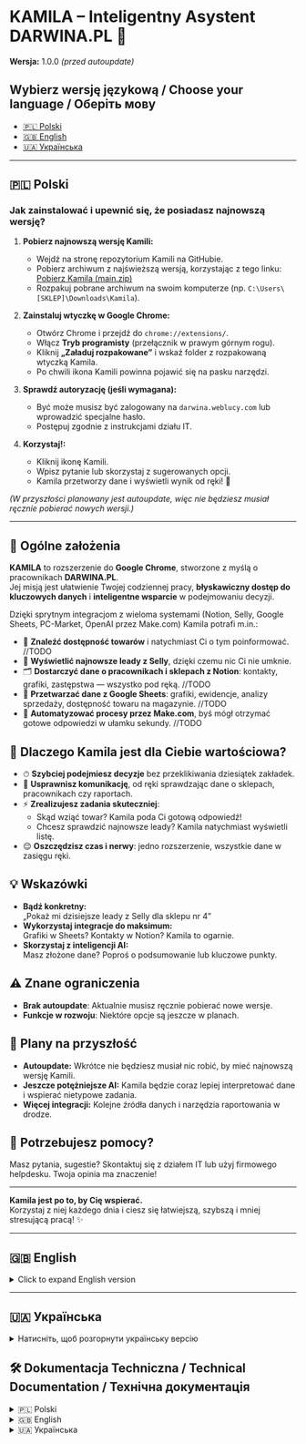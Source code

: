 # KAMILA – Inteligentny Asystent DARWINA.PL 🚀

**Wersja:** 1.0.0 *(przed autoupdate)*

## Wybierz wersję językową / Choose your language / Оберіть мову
- [🇵🇱 Polski](#-polski)
- [🇬🇧 English](#-english)
- [🇺🇦 Українська](#-українська)

---

## 🇵🇱 Polski

### Jak zainstalować i upewnić się, że posiadasz najnowszą wersję?

1. **Pobierz najnowszą wersję Kamili:**
   - Wejdź na stronę repozytorium Kamili na GitHubie.
   - Pobierz archiwum z najświeższą wersją, korzystając z tego linku:  
     [Pobierz Kamila (main.zip)](https://github.com/twilk/Kamila/archive/refs/heads/main.zip)
   - Rozpakuj pobrane archiwum na swoim komputerze (np. `C:\Users\[SKLEP]\Downloads\Kamila`).

2. **Zainstaluj wtyczkę w Google Chrome:**
   - Otwórz Chrome i przejdź do `chrome://extensions/`.
   - Włącz **Tryb programisty** (przełącznik w prawym górnym rogu).
   - Kliknij **„Załaduj rozpakowane”** i wskaż folder z rozpakowaną wtyczką Kamila.
   - Po chwili ikona Kamili powinna pojawić się na pasku narzędzi.

3. **Sprawdź autoryzację (jeśli wymagana):**
   - Być może musisz być zalogowany na `darwina.weblucy.com` lub wprowadzić specjalne hasło.
   - Postępuj zgodnie z instrukcjami działu IT.
   
4. **Korzystaj!:**
   - Kliknij ikonę Kamili.
   - Wpisz pytanie lub skorzystaj z sugerowanych opcji.
   - Kamila przetworzy dane i wyświetli wynik od ręki! 🎉

*(W przyszłości planowany jest autoupdate, więc nie będziesz musiał ręcznie pobierać nowych wersji.)*

---

## 🎯 Ogólne założenia

**KAMILA** to rozszerzenie do **Google Chrome**, stworzone z myślą o pracownikach **DARWINA.PL**.  
Jej misją jest ułatwienie Twojej codziennej pracy, **błyskawiczny dostęp do kluczowych danych** i **inteligentne wsparcie** w podejmowaniu decyzji.

Dzięki sprytnym integracjom z wieloma systemami (Notion, Selly, Google Sheets, PC-Market, OpenAI przez Make.com) Kamila potrafi m.in.:

- 🔎 **Znaleźć dostępność towarów** i natychmiast Ci o tym poinformować.  //TODO
- 💼 **Wyświetlić najnowsze leady z Selly**, dzięki czemu nic Ci nie umknie.  
- 🗂 **Dostarczyć dane o pracownikach i sklepach z Notion**: kontakty, grafiki, zastępstwa — wszystko pod ręką.  //TODO
- 📝 **Przetwarzać dane z Google Sheets**: grafiki, ewidencje, analizy sprzedaży, dostępność towaru na magazynie.  //TODO
- 🧩 **Automatyzować procesy przez Make.com**, byś mógł otrzymać gotowe odpowiedzi w ułamku sekundy.  //TODO

## 💎 Dlaczego Kamila jest dla Ciebie wartościowa?

- ⏱ **Szybciej podejmiesz decyzje** bez przeklikiwania dziesiątek zakładek.  
- 💬 **Usprawnisz komunikację**, od ręki sprawdzając dane o sklepach, pracownikach czy raportach.  
- ⚡ **Zrealizujesz zadania skuteczniej**:  
  - Skąd wziąć towar? Kamila poda Ci gotową odpowiedź!  
  - Chcesz sprawdzić najnowsze leady? Kamila natychmiast wyświetli listę.  
- 😌 **Oszczędzisz czas i nerwy**: jedno rozszerzenie, wszystkie dane w zasięgu ręki.

## 💡 Wskazówki

- **Bądź konkretny:**  
  „Pokaż mi dzisiejsze leady z Selly dla sklepu nr 4”  
- **Wykorzystaj integracje do maksimum:**  
  Grafiki w Sheets? Kontakty w Notion? Kamila to ogarnie.  
- **Skorzystaj z inteligencji AI:**  
  Masz złożone dane? Poproś o podsumowanie lub kluczowe punkty.

## ⚠️ Znane ograniczenia

- **Brak autoupdate**: Aktualnie musisz ręcznie pobierać nowe wersje.
- **Funkcje w rozwoju**: Niektóre opcje są jeszcze w planach.

## 🔮 Plany na przyszłość

- **Autoupdate:** Wkrótce nie będziesz musiał nic robić, by mieć najnowszą wersję Kamili.  
- **Jeszcze potężniejsze AI:** Kamila będzie coraz lepiej interpretować dane i wspierać nietypowe zadania.  
- **Więcej integracji:** Kolejne źródła danych i narzędzia raportowania w drodze.

## 🤝 Potrzebujesz pomocy?

Masz pytania, sugestie? Skontaktuj się z działem IT lub użyj firmowego helpdesku. Twoja opinia ma znaczenie!

---

**Kamila jest po to, by Cię wspierać.**  
Korzystaj z niej każdego dnia i ciesz się łatwiejszą, szybszą i mniej stresującą pracą! ✨

---

## 🇬🇧 English

<details>
<summary>Click to expand English version</summary>

### How to install and ensure you have the latest version?

1. **Download the latest Kamila version:**
   - Go to the Kamila GitHub repository.
   - Download the newest archive from:  
     [Download Kamila (main.zip)](https://github.com/twilk/Kamila/archive/refs/heads/main.zip)
   - Unzip it on your computer (e.g., `C:\Users\[SKLEP]\Downloads\Kamila`).

2. **Install the extension in Google Chrome:**
   - Open Chrome and go to `chrome://extensions/`.
   - Enable **Developer mode** (top right corner).
   - Click **"Load unpacked"** and select the unzipped Kamila folder.
   - The Kamila icon should appear in your toolbar.

3. **Check authentication (if required):**
   - You may need to be logged into `darwina.weblucy.com` or provide a special password.
   - Follow the IT department's instructions.

4. **Use it!:**
   - Click the Kamila icon.
   - Type a question or select suggested options.
   - Kamila will process the data and show you the result instantly! 🎉

*(Autoupdate is planned for the future, so you won't have to download updates manually.)*

---

### General concept

**Kamila** is a Chrome extension created for Darwin.pl employees to streamline daily tasks, provide quick access to vital data, and offer intelligent decision-making support.

Thanks to integrations with various systems (Notion, Selly, Google Sheets, PC-Market, OpenAI via Make.com), Kamila can:

- 🔎 **Find product availability** and inform you immediately.  //TODO
- 💼 **Display the latest leads from Selly**, so you never miss anything.
- 🗂 **Deliver data about employees and stores from Notion**: contacts, schedules, substitutions—all at hand.  //TODO
- 📝 **Process data from Google Sheets**: schedules, work time records, sales analyses, product availability.  //TODO
- 🧩 **Automate processes via Make.com**, providing ready answers in a fraction of a second.  //TODO

*(… rest of the English version is a direct translation mirroring the Polish content …)*

</details>

---

## 🇺🇦 Українська

<details>
<summary>Натисніть, щоб розгорнути українську версію</summary>

### Як встановити та переконатися, що у вас найновіша версія?

1. **Завантажте найновішу версію Kamila:**
   - Перейдіть до репозиторію Kamila на GitHub.
   - Завантажте найсвіжіший архів за посиланням:  
     [Завантажити Kamila (main.zip)](https://github.com/twilk/Kamila/archive/refs/heads/main.zip)
   - Розпакуйте архів на своєму комп’ютері (наприклад, `C:\Users\[SKLEP]\Downloads\Kamila`).

2. **Встановіть розширення у Google Chrome:**
   - Відкрийте Chrome та перейдіть до `chrome://extensions/`.
   - Увімкніть **Режим розробника** (у правому верхньому куті).
   - Натисніть **"Load unpacked"** (Завантажити розпаковане) та вкажіть теку з розпакованим Kamila.
   - Значок Kamila має з’явитись на панелі інструментів.

3. **Перевірте авторизацію (якщо потрібно):**
   - Можливо, вам потрібно бути залогіненим на `darwina.weblucy.com` або ввести спеціальний пароль.
   - Дотримуйтесь інструкцій ІТ-відділу.

4. **Користуйтеся!:**
   - Клацніть на значок Kamila.
   - Введіть питання або оберіть запропоновані опції.
   - Kamila обробить дані та миттєво покаже результат! 🎉

*(У майбутньому планується автопоновлення, щоб вам не доводилося завантажувати нові версії вручну.)*

---

### Загальна концепція

**Kamila** — це розширення для Chrome, створене для працівників Darwin.pl, щоб спростити щоденні завдання, надати швидкий доступ до ключових даних та запропонувати інтелектуальну підтримку в прийнятті рішень.

Завдяки інтеграціям з різними системами (Notion, Selly, Google Sheets, PC-Market, OpenAI через Make.com) Kamila може:

- 🔎 **Знаходити наявність товару** та одразу інформувати вас.  //TODO
- 💼 **Відображати найновіші ліди з Selly**, щоб ви нічого не пропустили.  
- 🗂 **Надавати дані про працівників і магазини з Notion**: контакти, графіки, заміни — все під рукою.  //TODO
- 📝 **Обробляти дані з Google Sheets**: графіки, олік робочого часу, аналізи продажів, наявність товару.  //TODO
- 🧩 **Автоматизувати процеси через Make.com**, щоб надавати готові відповіді за лічені секунди.  //TODO

*(… далі українська версія буде дзеркальним відображенням польського змісту …)*

</details>

## 🛠 Dokumentacja Techniczna / Technical Documentation / Технічна документація

<details>
<summary>🇵🇱 Polski</summary>

### 📊 Monitorowanie Zamówień w Darwinie

#### Obsługiwane Statusy
- `1` - Złożone zamówienia
- `2` - Potwierdzone przez klienta
- `3` - Przyjęte do realizacji
- `5` - Gotowe do odbioru
  - Standardowe (<14 dni)
  - Zaległe (>14 dni)

#### Nowe Funkcje

##### 🔄 Automatyczna Zmiana Formy Dostawy
- Automatycznie aktualizuje formę dostawy przy otwarciu rozszerzenia
- Konwertuje zamówienia "Odbiór w sklepie" na konkretne ID sklepów
- Aktualizacje następują natychmiast po uruchomieniu rozszerzenia
- Nie wymaga ręcznej zmiany statusów

##### 📈 Ulepszone Liczniki Zamówień
- Połączony licznik dla zamówień złożonych (1) i potwierdzonych (2)
- Liczniki specyficzne dla sklepów
- Aktualizacje w czasie rzeczywistym
- Widoczne w rozwijanej liście sklepów

##### 🏪 Integracja DRWN
- Widok danych DRWN specyficzny dla sklepu
- Pokazuje produkty z:
  - Stanem magazynowym ≤ 1
  - Dostępnym stanem w magazynie
- Kolumny:
  - Kod produktu
  - Nazwa produktu
  - Stan w sklepie
  - Stan magazynowy (MAG)
- Automatyczne wykrywanie minimalnego poziomu zapasów w MAGAZYNIE:
  - DRWN: minimum 6
  - DRWN2: minimum 3
  - DRWN3: minimum 1
  - DRWNG: minimum 2

##### 🏆 System Rankingowy
- Prosty ranking oparty na pozycjach
- Bez wyświetlania wartości liczbowych
- Czytelne śledzenie pozycji
- Łatwy do odczytu format

#### Automatyczne Odświeżanie
- Interwał sprawdzania: co 5 minut
- Dane są buforowane (cache)
- Możliwość ręcznego odświeżenia

#### Filtrowanie Zamówień
- Według punktu odbioru
- Według statusu
- Według daty (zamówienia starsze niż 14 dni są oznaczane jako zaległe)

</details>

<details>
<summary>🇬🇧 English</summary>

### 📊 Darwin Order Monitoring

#### Supported Statuses
- `1` - Submitted orders
- `2` - Customer confirmed
- `3` - Accepted for processing
- `5` - Ready for pickup
  - Standard (<14 days)
  - Overdue (>14 days)

#### New Features

##### 🔄 Automatic Delivery Form Changes
- Automatically updates delivery form when extension is opened
- Converts "Store Pickup" orders to specific store delivery IDs
- Updates happen immediately upon extension launch
- No manual status changes required

##### 📈 Enhanced Order Counters
- Combined counter for submitted (1) and confirmed (2) orders
- Store-specific counters
- Real-time updates on status changes
- Visible in store selection dropdown

##### 🏪 DRWN Integration
- Store-specific DRWN data view
- Shows products with:
  - Store stock ≤ 1
  - Available warehouse stock
- Columns:
  - Product Code
  - Product Name
  - Store Stock
  - Warehouse Stock (MAG)
- Automatic minimum stock level detection based on product type:
  - DRWN: minimum 6
  - DRWN2: minimum 3
  - DRWN3: minimum 1
  - DRWNG: minimum 2

##### 🏆 Ranking System
- Simple position-based ranking
- No numerical scores displayed
- Clear position tracking
- Easy to read format

#### Auto-Refresh
- Check interval: every 5 minutes
- Data is cached
- Manual refresh available

#### Order Filtering
- By pickup point
- By status
- By date (orders older than 14 days are marked as overdue)

</details>

<details>
<summary>🇺🇦 Українська</summary>

### 📊 Моніторинг Замовлень Darwin

#### Підтримувані Статуси
- `1` - Створені замовлення
- `2` - Підтверджені клієнтом
- `3` - Прийняті в обробку
- `5` - Готові до видачі
  - Стандартні (<14 днів)
  - Прострочені (>14 днів)

#### Нові Функції

##### 🔄 Автоматична Зміна Форми Доставки
- Автоматично оновлює форму доставки при відкритті розширення
- Конвертує замовлення "Самовивіз" у конкретні ID магазинів
- Оновлення відбуваються одразу при запуску розширення
- Не потрібно вручну змінювати статуси

##### 📈 Покращені Лічильники Замовлень
- Комбінований лічильник для створених (1) та підтверджених (2) замовлень
- Лічильники по магазинах
- Оновлення в реальному часі
- Відображаються у випадаючому списку магазинів

##### 🏪 Інтеграція з DRWN
- Перегляд даних DRWN по магазинах
- Показує товари з:
  - Залишком у магазині ≤ 1
  - Наявним складським запасом
- Колонки:
  - Код товару
  - Назва товару
  - Залишок у магазині
  - Складський запас (MAG)
- Автоматичне визначення мінімального рівня запасів:
  - DRWN: мінімум 6
  - DRWN2: мінімум 3
  - DRWN3: мінімум 1
  - DRWNG: мінімум 2

##### 🏆 Система Рейтингу
- Простий рейтинг на основі позицій
- Без числових показників
- Чітке відстеження позицій
- Зручний формат для читання

#### Автоматичне Оновлення
- Інтервал перевірки: кожні 5 хвилин
- Дані кешуються
- Можливість ручного оновлення

#### Фільтрація Замовлень
- За пунктом видачі
- За статусом
- За датою (замовлення старші 14 днів позначаються як прострочені)

</details>

